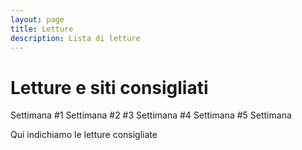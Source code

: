 ```yaml
---
layout: page
title: Letture
description: Lista di letture 
---
```


# Letture e siti consigliati

Settimana #1
Settimana #2
#3 Settimana
#4 Settimana
#5 Settimana

Qui indichiamo le letture consigliate
